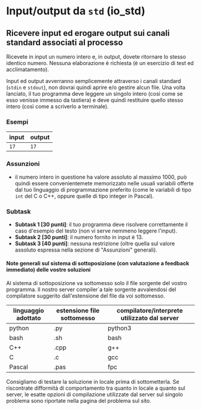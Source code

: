 # Input/output da `std` (io\_std)
## Ricevere input ed erogare output sui canali standard associati al processo 

Ricevete in input un numero intero e,
in output, dovete ritornare lo stesso identico numero. Nessuna elaborazione è richiesta (è un esercizio di test ed acclimatamento).

Input ed output avverranno semplicemente attraverso i canali standard (`stdin` e `stdout`), non dovrai quindi aprire e/o
gestire alcun file. Una volta lanciato, il tuo programma deve leggere un singolo intero (così come se esso venisse immesso
da tastiera) e deve quindi restituire quello stesso intero (così come a scriverlo a terminale).


### Esempi
|input|output|
|-----|------|
| `17`| `17` |

### Assunzioni
- il numero intero in questione ha valore assoluto al massimo $1000$, può quindi essere convenientemete memorizzato nelle
 usuali variabili offerte dal tuo linguaggio di programmazione preferito (come le variabili di tipo `int` del C o
 C++, oppure quelle di tipo integer in Pascal).

### Subtask
- **Subtask 1 [30 punti]**: il tuo programma deve risolvere correttamente il caso d'esempio del testo (non vi serve nemmeno leggere l'input).
- **Subtask 2 [30 punti]**: il numero fornito in input è $13$.
- **Subtask 3 [40 punti]**: nessuna restrizione (oltre quella sul valore assoluto espressa nella sezione di "Assunzioni" generali).

#### Note generali sul sistema di sottoposizione (con valutazione a feedback immediato) delle vostre soluzioni

Al sistema di sottoposizione va sottomesso solo il file sorgente del vostro programma. Il nostro server compiler\`a tale sorgente avvalendosi del compilatore
suggerito dall'estensione del file da voi sottomesso.

| linguaggio adottato | estensione file sottomesso | compilatore/interprete utilizzato dal server
|-|-|-|
| python  | .py  | python3
| bash    | .sh  | bash
| C++     | .cpp | g++
| C       | .c   | gcc
| Pascal  | .pas | fpc

Consigliamo di testare la soluzione in locale prima di sottometterla.
Se riscontrate difformità di comportamento tra quanto in locale a quanto sul server, le esatte opzioni di compilazione utilizzate dal server sul singolo problema sono riportate nella pagina del problema sul sito.
